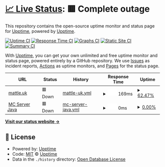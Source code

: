# [📈 Live Status](https://status.mattle.uk): <!--live status--> **🟥 Complete outage**

This repository contains the open-source uptime monitor and status page for [Upptime](https://upptime.js.org), powered by [Upptime](https://github.com/upptime/upptime).

[![Uptime CI](https://github.com/upptime/upptime/workflows/Uptime%20CI/badge.svg)](https://github.com/upptime/upptime/actions?query=workflow%3A%22Uptime+CI%22)
[![Response Time CI](https://github.com/upptime/upptime/workflows/Response%20Time%20CI/badge.svg)](https://github.com/upptime/upptime/actions?query=workflow%3A%22Response+Time+CI%22)
[![Graphs CI](https://github.com/upptime/upptime/workflows/Graphs%20CI/badge.svg)](https://github.com/upptime/upptime/actions?query=workflow%3A%22Graphs+CI%22)
[![Static Site CI](https://github.com/upptime/upptime/workflows/Static%20Site%20CI/badge.svg)](https://github.com/upptime/upptime/actions?query=workflow%3A%22Static+Site+CI%22)
[![Summary CI](https://github.com/upptime/upptime/workflows/Summary%20CI/badge.svg)](https://github.com/upptime/upptime/actions?query=workflow%3A%22Summary+CI%22)

With [Upptime](https://upptime.js.org), you can get your own unlimited and free uptime monitor and status page, powered entirely by a GitHub repository. We use [Issues](https://github.com/upptime/upptime/issues) as incident reports, [Actions](https://github.com/upptime/upptime/actions) as uptime monitors, and [Pages](https://status.mattle.uk) for the status page.

<!--start: status pages-->
<!-- This summary is generated by Upptime (https://github.com/upptime/upptime) -->
<!-- Do not edit this manually, your changes will be overwritten -->
<!-- prettier-ignore -->
| URL | Status | History | Response Time | Uptime |
| --- | ------ | ------- | ------------- | ------ |
| <img alt="" src="https://favicons.githubusercontent.com/mattle.uk" height="13"> [mattle.uk](https://mattle.uk) | 🟥 Down | [mattle-uk.yml](https://github.com/lukemattle/status_page/commits/HEAD/history/mattle-uk.yml) | <details><summary><img alt="Response time graph" src="./graphs/mattle-uk/response-time-week.png" height="20"> 169ms</summary><br><a href="https://status.mattle.uk/history/mattle-uk"><img alt="Response time 163" src="https://img.shields.io/endpoint?url=https%3A%2F%2Fraw.githubusercontent.com%2Flukemattle%2Fstatus_page%2FHEAD%2Fapi%2Fmattle-uk%2Fresponse-time.json"></a><br><a href="https://status.mattle.uk/history/mattle-uk"><img alt="24-hour response time 0" src="https://img.shields.io/endpoint?url=https%3A%2F%2Fraw.githubusercontent.com%2Flukemattle%2Fstatus_page%2FHEAD%2Fapi%2Fmattle-uk%2Fresponse-time-day.json"></a><br><a href="https://status.mattle.uk/history/mattle-uk"><img alt="7-day response time 169" src="https://img.shields.io/endpoint?url=https%3A%2F%2Fraw.githubusercontent.com%2Flukemattle%2Fstatus_page%2FHEAD%2Fapi%2Fmattle-uk%2Fresponse-time-week.json"></a><br><a href="https://status.mattle.uk/history/mattle-uk"><img alt="30-day response time 163" src="https://img.shields.io/endpoint?url=https%3A%2F%2Fraw.githubusercontent.com%2Flukemattle%2Fstatus_page%2FHEAD%2Fapi%2Fmattle-uk%2Fresponse-time-month.json"></a><br><a href="https://status.mattle.uk/history/mattle-uk"><img alt="1-year response time 163" src="https://img.shields.io/endpoint?url=https%3A%2F%2Fraw.githubusercontent.com%2Flukemattle%2Fstatus_page%2FHEAD%2Fapi%2Fmattle-uk%2Fresponse-time-year.json"></a></details> | <details><summary><a href="https://status.mattle.uk/history/mattle-uk">62.47%</a></summary><a href="https://status.mattle.uk/history/mattle-uk"><img alt="All-time uptime 80.67%" src="https://img.shields.io/endpoint?url=https%3A%2F%2Fraw.githubusercontent.com%2Flukemattle%2Fstatus_page%2FHEAD%2Fapi%2Fmattle-uk%2Fuptime.json"></a><br><a href="https://status.mattle.uk/history/mattle-uk"><img alt="24-hour uptime 0.00%" src="https://img.shields.io/endpoint?url=https%3A%2F%2Fraw.githubusercontent.com%2Flukemattle%2Fstatus_page%2FHEAD%2Fapi%2Fmattle-uk%2Fuptime-day.json"></a><br><a href="https://status.mattle.uk/history/mattle-uk"><img alt="7-day uptime 62.47%" src="https://img.shields.io/endpoint?url=https%3A%2F%2Fraw.githubusercontent.com%2Flukemattle%2Fstatus_page%2FHEAD%2Fapi%2Fmattle-uk%2Fuptime-week.json"></a><br><a href="https://status.mattle.uk/history/mattle-uk"><img alt="30-day uptime 80.67%" src="https://img.shields.io/endpoint?url=https%3A%2F%2Fraw.githubusercontent.com%2Flukemattle%2Fstatus_page%2FHEAD%2Fapi%2Fmattle-uk%2Fuptime-month.json"></a><br><a href="https://status.mattle.uk/history/mattle-uk"><img alt="1-year uptime 80.67%" src="https://img.shields.io/endpoint?url=https%3A%2F%2Fraw.githubusercontent.com%2Flukemattle%2Fstatus_page%2FHEAD%2Fapi%2Fmattle-uk%2Fuptime-year.json"></a></details>
| <img alt="" src="https://favicons.githubusercontent.com/null" height="13"> [MC Server Java](140.238.84.71) | 🟥 Down | [mc-server-java.yml](https://github.com/lukemattle/status_page/commits/HEAD/history/mc-server-java.yml) | <details><summary><img alt="Response time graph" src="./graphs/mc-server-java/response-time-week.png" height="20"> 0ms</summary><br><a href="https://status.mattle.uk/history/mc-server-java"><img alt="Response time 0" src="https://img.shields.io/endpoint?url=https%3A%2F%2Fraw.githubusercontent.com%2Flukemattle%2Fstatus_page%2FHEAD%2Fapi%2Fmc-server-java%2Fresponse-time.json"></a><br><a href="https://status.mattle.uk/history/mc-server-java"><img alt="24-hour response time 0" src="https://img.shields.io/endpoint?url=https%3A%2F%2Fraw.githubusercontent.com%2Flukemattle%2Fstatus_page%2FHEAD%2Fapi%2Fmc-server-java%2Fresponse-time-day.json"></a><br><a href="https://status.mattle.uk/history/mc-server-java"><img alt="7-day response time 0" src="https://img.shields.io/endpoint?url=https%3A%2F%2Fraw.githubusercontent.com%2Flukemattle%2Fstatus_page%2FHEAD%2Fapi%2Fmc-server-java%2Fresponse-time-week.json"></a><br><a href="https://status.mattle.uk/history/mc-server-java"><img alt="30-day response time 0" src="https://img.shields.io/endpoint?url=https%3A%2F%2Fraw.githubusercontent.com%2Flukemattle%2Fstatus_page%2FHEAD%2Fapi%2Fmc-server-java%2Fresponse-time-month.json"></a><br><a href="https://status.mattle.uk/history/mc-server-java"><img alt="1-year response time 0" src="https://img.shields.io/endpoint?url=https%3A%2F%2Fraw.githubusercontent.com%2Flukemattle%2Fstatus_page%2FHEAD%2Fapi%2Fmc-server-java%2Fresponse-time-year.json"></a></details> | <details><summary><a href="https://status.mattle.uk/history/mc-server-java">0.00%</a></summary><a href="https://status.mattle.uk/history/mc-server-java"><img alt="All-time uptime 0.01%" src="https://img.shields.io/endpoint?url=https%3A%2F%2Fraw.githubusercontent.com%2Flukemattle%2Fstatus_page%2FHEAD%2Fapi%2Fmc-server-java%2Fuptime.json"></a><br><a href="https://status.mattle.uk/history/mc-server-java"><img alt="24-hour uptime 0.00%" src="https://img.shields.io/endpoint?url=https%3A%2F%2Fraw.githubusercontent.com%2Flukemattle%2Fstatus_page%2FHEAD%2Fapi%2Fmc-server-java%2Fuptime-day.json"></a><br><a href="https://status.mattle.uk/history/mc-server-java"><img alt="7-day uptime 0.00%" src="https://img.shields.io/endpoint?url=https%3A%2F%2Fraw.githubusercontent.com%2Flukemattle%2Fstatus_page%2FHEAD%2Fapi%2Fmc-server-java%2Fuptime-week.json"></a><br><a href="https://status.mattle.uk/history/mc-server-java"><img alt="30-day uptime 0.01%" src="https://img.shields.io/endpoint?url=https%3A%2F%2Fraw.githubusercontent.com%2Flukemattle%2Fstatus_page%2FHEAD%2Fapi%2Fmc-server-java%2Fuptime-month.json"></a><br><a href="https://status.mattle.uk/history/mc-server-java"><img alt="1-year uptime 0.01%" src="https://img.shields.io/endpoint?url=https%3A%2F%2Fraw.githubusercontent.com%2Flukemattle%2Fstatus_page%2FHEAD%2Fapi%2Fmc-server-java%2Fuptime-year.json"></a></details>

<!--end: status pages-->

[**Visit our status website →**](https://status.mattle.uk)

## 📄 License

- Powered by: [Upptime](https://github.com/upptime/upptime)
- Code: [MIT](./LICENSE) © [Upptime](https://upptime.js.org)
- Data in the `./history` directory: [Open Database License](https://opendatacommons.org/licenses/odbl/1-0/)
